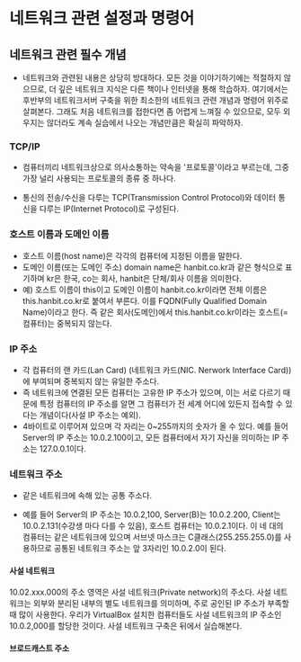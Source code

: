 # 네트워크 관련 설정과 명령어

## 네트워크 관련 필수 개념

- 네트워크와 관련된 내용은 상당히 방대하다. 모든 것을 이야기하기에는 적절하지 않으므로, 더 깊은 네트워크 지식은 다른 책이나 인터넷을 통해 학습하자. 여기에서는 후반부의 네트워크서버 구축을 위한 최소한의 네트워크 관련 개념과 명령어 위주로 살펴본다. 그래도 처음 네트워크를 접한다면 좀 어렵게 느껴질 수 있으므로, 모두 외우지는 않더라도 계속 실습에서 나오는 개념만큼은 확실히 파악하자.

### TCP/IP
- 컴퓨터끼리 네트워크상으로 의사소통하는 약속을 '프로토콜'이라고 부르는데, 그중 가장 널리 사용되는 프로토콜의 종류 중 하나다.

-  통신의 전송/수신을 다루는 TCP(Transmission Control Protocol)와 데이터 통신을 다루는 IP(Internet Protocol)로 구성된다.

### 호스트 이름과 도메인 이름

- 호스트 이름(host name)은 각각의 컴퓨터에 지정된 이름을 말한다.
- 도메인 이름(또는 도메인 주소) domain name은 hanbit.co.kr과 같은 형식으로 표기하며 kr은 한국, co는 회사, hanbit은 단체/회사 이름을 의미한다.
- 예) 호스트 이름이 this이고 도메인 이름이 hanbit.co.kr이라면 전체 이름은 this.hanbit.co.kr로 붙여서 부른다. 이를 FQDN(Fully Qualified Domain Name)이라고 한다. 즉 같은 회사(도메인)에서 this.hanbit.co.kr이라는 호스트(=컴퓨터)는 중복되지 않는다.

### IP 주소

- 각 컴퓨터의 랜 카드(Lan Card) (네트워크 카드(NIC. Nerwork Interface Card))에 부여되며 중복되지 않는 유일한 주소다.
- 즉 네트워크에 연결된 모든 컴퓨터는 고유한 IP 주소가 있으며, 이는 서로 다르기 때문에 특정 컴퓨터의 IP 주소를 알면 그 컴퓨터가 전 세계 어디에 있든지 접속할 수 있다는 개념이다(사설 IP 주소는 예외). 
- 4바이트로 이루어져 있으며 각 자리는 0\~255까지의 숫자가 올 수 있다. 예를 들어 Server의 IP 주소는 10.0.2.100이고, 모든 컴퓨터에서 자기 자신을 의미하는 IP 주소는 127.0.0.1이다.

### 네트워크 주소

- 같은 네트워크에 속해 있는 공통 주소다.

- 예를 들어 Server의 IP 주소는 10.0.2,100, Server(B)는 10.0.2.200, Client는 10․0․2.131(수강생 마다 다를 수 있음), 호스트 컴퓨터는 10.0.2.1이다. 이 네 대의 컴퓨터는 같은 네트워크에 있으며 서브넷 마스크는 C클래스(255.255.255.0)를 사용하므로 공통된 네트워크 주소는 앞 3자리인 10.0.2.0이 된다.

#### 사설 네트워크

10.02.xxx.000의 주소 영역은 사설 네트워크(Private network)의 주소다. 사설 네트워크는 외부와 분리된 내부의 별도 네트워크를 의미하며, 주로 공인된 IP 주소가 부족할 때 많이 사용한다. 우리가 VirtualBox 설치한 컴퓨터들도 사설 네트워크의 IP 주소인 10.0.2,000를 할당한 것이다. 사설 네트워크 구축은 뒤에서 실습해본다.

#### 브로드캐스트 주소
